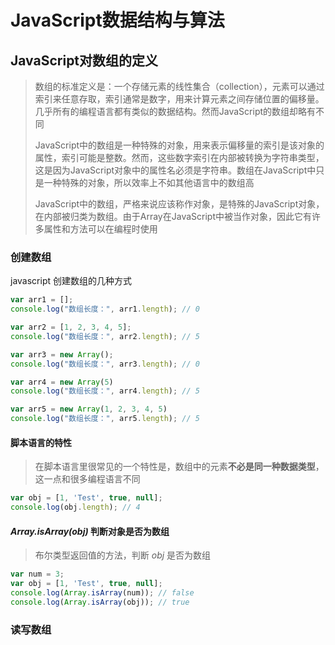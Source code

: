 # JavaScript数据结构与算法

## JavaScript对数组的定义

> 数组的标准定义是：一个存储元素的线性集合（collection），元素可以通过索引来任意存取，索引通常是数字，用来计算元素之间存储位置的偏移量。几乎所有的编程语言都有类似的数据结构。然而JavaScript的数组却略有不同
>
> JavaScript中的数组是一种特殊的对象，用来表示偏移量的索引是该对象的属性，索引可能是整数。然而，这些数字索引在内部被转换为字符串类型，这是因为JavaScript对象中的属性名必须是字符串。数组在JavaScript中只是一种特殊的对象，所以效率上不如其他语言中的数组高
>
> JavaScript中的数组，严格来说应该称作对象，是特殊的JavaScript对象，在内部被归类为数组。由于Array在JavaScript中被当作对象，因此它有许多属性和方法可以在编程时使用



### 创建数组

javascript 创建数组的几种方式

```js
var arr1 = [];
console.log("数组长度：", arr1.length); // 0

var arr2 = [1, 2, 3, 4, 5];
console.log("数组长度：", arr2.length); // 5

var arr3 = new Array();
console.log("数组长度：", arr3.length); // 0

var arr4 = new Array(5)
console.log("数组长度：", arr4.length); // 5

var arr5 = new Array(1, 2, 3, 4, 5)
console.log("数组长度：", arr5.length); // 5
```



#### 脚本语言的特性

> 在脚本语言里很常见的一个特性是，数组中的元素**不必是同一种数据类型**，这一点和很多编程语言不同

```js
var obj = [1, 'Test', true, null];
console.log(obj.length); // 4
```



#### *Array.isArray(obj)* 判断对象是否为数组

> 布尔类型返回值的方法，判断 *obj* 是否为数组

```js
var num = 3;
var obj = [1, 'Test', true, null];
console.log(Array.isArray(num)); // false
console.log(Array.isArray(obj)); // true
```



### 读写数组

